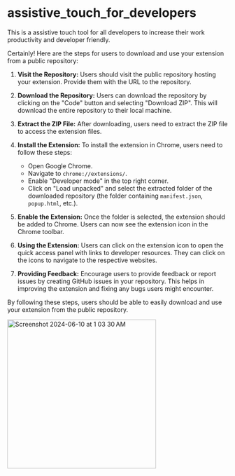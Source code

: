 # assistive_touch_for_developers
This is a assistive touch tool for all developers to increase their work productivity and developer friendly.



Certainly! Here are the steps for users to download and use your extension from a public repository:

1. **Visit the Repository:**
   Users should visit the public repository hosting your extension. Provide them with the URL to the repository.

2. **Download the Repository:**
   Users can download the repository by clicking on the "Code" button and selecting "Download ZIP". This will download the entire repository to their local machine.

3. **Extract the ZIP File:**
   After downloading, users need to extract the ZIP file to access the extension files.

4. **Install the Extension:**
   To install the extension in Chrome, users need to follow these steps:
   - Open Google Chrome.
   - Navigate to `chrome://extensions/`.
   - Enable "Developer mode" in the top right corner.
   - Click on "Load unpacked" and select the extracted folder of the downloaded repository (the folder containing `manifest.json`, `popup.html`, etc.).

5. **Enable the Extension:**
   Once the folder is selected, the extension should be added to Chrome. Users can now see the extension icon in the Chrome toolbar.

6. **Using the Extension:**
   Users can click on the extension icon to open the quick access panel with links to developer resources. They can click on the icons to navigate to the respective websites.

7. **Providing Feedback:**
   Encourage users to provide feedback or report issues by creating GitHub issues in your repository. This helps in improving the extension and fixing any bugs users might encounter.

By following these steps, users should be able to easily download and use your extension from the public repository.


<img width="340" alt="Screenshot 2024-06-10 at 1 03 30 AM" src="https://github.com/Tanay1805/assistive_touch_for_developers/assets/142775586/b661d05f-6bbe-4d2f-8bec-6e5904550e65">


